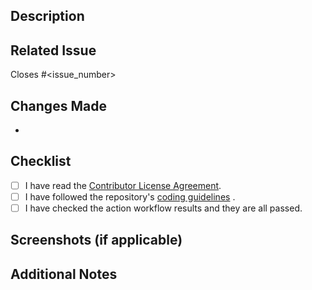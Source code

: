 ## Description
<!-- Provide a brief description of the changes in this pull request. -->

## Related Issue
<!-- If this pull request addresses an issue, link to it here. -->
Closes #<issue_number>

## Changes Made
<!-- List the changes made in this pull request. -->
-

## Checklist
- [ ] I have read the [Contributor License Agreement](https://github.com/SiliconLabsSoftware/agreements-and-guidelines/blob/main/contributor_license_agreement.md).
- [ ] I have followed the repository's [coding guidelines](https://github.com/SiliconLabsSoftware/agreements-and-guidelines/blob/main/coding_standard.md) .
- [ ] I have checked the action workflow results and they are all passed.

## Screenshots (if applicable)
<!-- Add screenshots to help explain the changes (if applicable). -->

## Additional Notes
<!-- Add any additional information or context. -->
